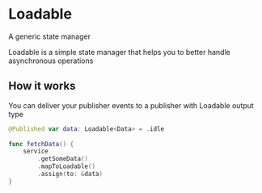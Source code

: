# Loadable
A generic state manager

Loadable is a simple state manager that helps you to better handle asynchronous operations

## How it works

You can deliver your publisher events to a publisher with Loadable output type


```swift
@Published var data: Loadable<Data> = .idle
  
func fetchData() {
    service
        .getSomeData()
        .mapToLoadable()
        .assign(to: &data)
}
```
  

